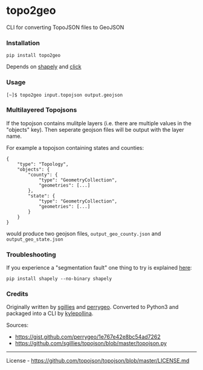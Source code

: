 
# topo2geo

CLI for converting TopoJSON files to GeoJSON

### Installation

```
pip install topo2geo
```

Depends on [shapely](https://pypi.org/project/Shapely/) and [click](https://pypi.org/project/click/)

### Usage

```
[~]$ topo2geo input.topojson output.geojson
```

### Multilayered Topojsons
If the topojson contains mulitple layers (i.e. there are multiple values in the "objects" key). Then seperate geojson files will be output with the layer name. 

For example a topojson containing states and counties:
```
{
    "type": "Topology",
    "objects": {
        "county": {
            "type": "GeometryCollection",
            "geometries": [...]
        },
        "state": {
            "type": "GeometryCollection",
            "geometries": [...]
        }
    }
}
```
would produce two geojson files, `output_geo_county.json` and `output_geo_state.json`

### Troubleshooting
If you experience a "segmentation fault" one thing to try is explained [here](https://github.com/Toblerity/Shapely#source-distributions):
```
pip install shapely --no-binary shapely
```

### Credits
Originally written by [sgillies](https://github.com/sgillies) and [perrygeo](https://github.com/perrygeo). Converted to Python3 and packaged into a CLI by [kylepollina](https://github.com/kylepollina).

Sources:
* https://gist.github.com/perrygeo/1e767e42e8bc54ad7262
* https://github.com/sgillies/topojson/blob/master/topojson.py

-------

License - https://github.com/topojson/topojson/blob/master/LICENSE.md
